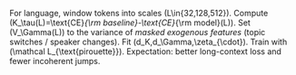 For language, window tokens into scales (L\in{32,128,512}).
Compute (K_\tau(L)=\text{CE}*{\rm baseline}-\text{CE}*{\rm model}(L)).
Set (V_\Gamma(L)) to the variance of *masked exogenous features* (topic switches / speaker changes).
Fit (d_K,d_\Gamma,\zeta_{\cdot}).
Train with (\mathcal L_{\text{pirouette}}).
Expectation: better long-context loss and fewer incoherent jumps.